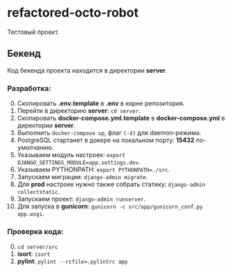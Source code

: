 # refactored-octo-robot

Тестовый проект.

## Бекенд

Код бекенда проекта находится в директории **server**.

### Разработка:
0. Скопировать **.env.template** в **.env** в корне репозитория.
0. Перейти в директорию **server**: `cd server`.
0. Скопировать **docker-compose.yml.template** в **docker-compose.yml** в директории **server**.
0. Выполнить `docker-compose up`, флаг `(-d)` для daemon-режима.
0. PostgreSQL стартанет в докере на локальном порту: **15432** по-умолчанию.
0. Указываем модуль настроек: `export DJANGO_SETTINGS_MODULE=app.settings.dev`.
0. Указываем PYTHONPATH: `export PYTHONPATH=./src`.
0. Запускаем миграции: `django-admin migrate`.
0. Для **prod** настроек нужно также собрать статику: `django-admin collectstatic`.
0. Запускаем проект: `django-admin runserver`.
0. Для запуска в **gunicorn**: `gunicorn -c src/app/gunicorn_conf.py app.wsgi`.

### Проверка кода:
0. `cd server/src`
0. **isort**: `isort`
0. **pylint**: `pylint --rcfile=.pylintrc app`